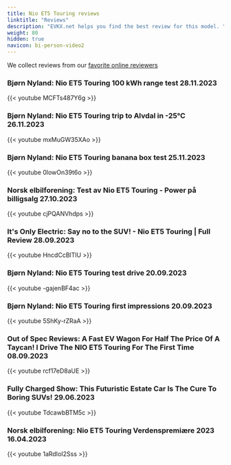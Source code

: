 ```yaml
---
title: Nio ET5 Touring reviews
linktitle: "Reviews"
description: "EVKX.net helps you find the best review for this model. "
weight: 80
hidden: true
navicon: bi-person-video2
---
```

We collect reviews from our [favorite online reviewers](/guides/evreviewers/)

### Bjørn Nyland: Nio ET5 Touring 100 kWh range test 28.11.2023

{{< youtube MCFTs487Y6g >}}

### Bjørn Nyland: Nio ET5 Touring trip to Alvdal in -25°C 26.11.2023

{{< youtube mxMuGW35XAo >}}

### Bjørn Nyland: Nio ET5 Touring banana box test 25.11.2023

{{< youtube 0lowOn39t6o >}}

### Norsk elbilforening: Test av Nio ET5 Touring - Power på billigsalg 27.10.2023

{{< youtube cjPQANVhdps >}}

### It's Only Electric: Say no to the SUV! - Nio ET5 Touring | Full Review 28.09.2023

{{< youtube HncdCcBlTlU >}}

### Bjørn Nyland: Nio ET5 Touring test drive 20.09.2023

{{< youtube -gajenBF4ac >}}

### Bjørn Nyland: Nio ET5 Touring first impressions 20.09.2023

{{< youtube 5ShKy-rZRaA >}}

### Out of Spec Reviews: A Fast EV Wagon For Half The Price Of A Taycan! I Drive The NIO ET5 Touring For The First Time 08.09.2023

{{< youtube rcf17eD8aUE >}}

### Fully Charged Show: This Futuristic Estate Car Is The Cure To Boring SUVs! 29.06.2023

{{< youtube TdcawbBTM5c >}}

### Norsk elbilforening: Nio ET5 Touring Verdenspremiære 2023 16.04.2023

{{< youtube 1aRdIoI2Sss >}}

